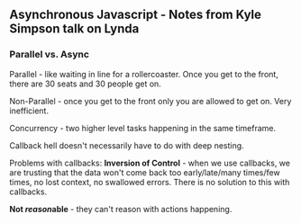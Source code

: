 ## Asynchronous Javascript - Notes from Kyle Simpson talk on Lynda

### Parallel vs. Async

Parallel - like waiting in line for a rollercoaster. Once you get to the front, there are 30 seats and 30 people get on.

Non-Parallel - once you get to the front only you are allowed to get on. Very inefficient.

Concurrency - two higher level tasks happening in the same timeframe. 

Callback hell doesn't necessarily have to do with deep nesting. 

Problems with callbacks:
**Inversion of Control** - when we use callbacks, we are trusting that the data won't come back too early/late/many times/few times, no lost context, no swallowed errors. There is no solution to this with callbacks.

**Not *reason*able** - they can't reason with actions happening.

